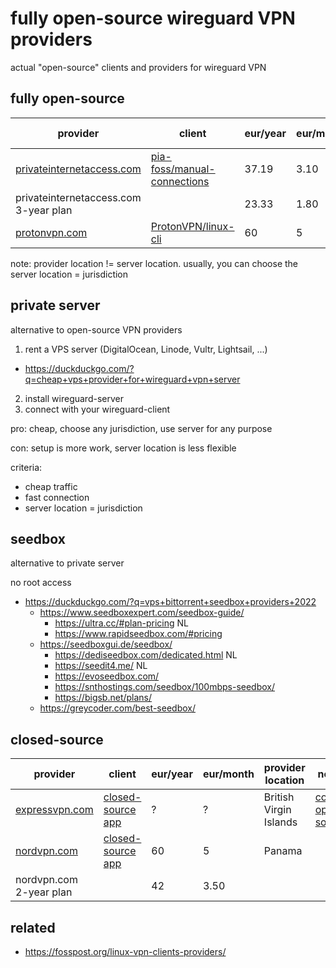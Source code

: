 # fully open-source wireguard VPN providers

actual "open-source" clients and providers for wireguard VPN

## fully open-source

provider | client | eur/year | eur/month | provider location
--|--|--|--|--
[privateinternetaccess.com](https://www.privateinternetaccess.com/buy-vpn-online) | [pia-foss/manual-connections](https://github.com/pia-foss/manual-connections) | 37.19 | 3.10 | USA
privateinternetaccess.com 3-year plan | | 23.33 | 1.80 |
[protonvpn.com](https://protonvpn.com/pricing/) | [ProtonVPN/linux-cli](https://github.com/ProtonVPN/linux-cli) | 60 | 5 | Switzerland

note: provider location != server location. usually, you can choose the server location = jurisdiction

## private server

alternative to open-source VPN providers

1. rent a VPS server (DigitalOcean, Linode, Vultr, Lightsail, ...)
  - https://duckduckgo.com/?q=cheap+vps+provider+for+wireguard+vpn+server
2. install wireguard-server
3. connect with your wireguard-client

pro: cheap, choose any jurisdiction, use server for any purpose

con: setup is more work, server location is less flexible

criteria:

- cheap traffic
- fast connection
- server location = jurisdiction

## seedbox

alternative to private server

no root access

- https://duckduckgo.com/?q=vps+bittorrent+seedbox+providers+2022
  - https://www.seedboxexpert.com/seedbox-guide/
    - https://ultra.cc/#plan-pricing NL
    - https://www.rapidseedbox.com/#pricing
  - https://seedboxgui.de/seedbox/
    - https://dediseedbox.com/dedicated.html NL
    - https://seedit4.me/ NL
    - https://evoseedbox.com/
    - https://snthostings.com/seedbox/100mbps-seedbox/
    - https://bigsb.net/plans/
  - https://greycoder.com/best-seedbox/

## closed-source

provider | client | eur/year | eur/month | provider location | notes
--|--|--|--|--|--
[expressvpn.com](https://www.expressvpn.com/) | [closed-source app](https://www.expressvpn.com/vpn-software/vpn-linux) | ? | ? | British Virgin Islands | [core is open-source](https://github.com/expressvpn/lightway-core)
[nordvpn.com](https://nordvpn.com/pricing/deal-site/) | [closed-source app](https://nordvpn.com/download/linux/) | 60 | 5 | Panama
nordvpn.com 2-year plan | | 42 | 3.50 | |


## related

- https://fosspost.org/linux-vpn-clients-providers/
